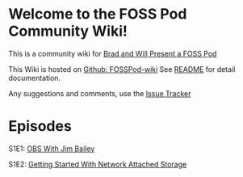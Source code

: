 # Welcome to the FOSS Pod Community Wiki!

This is a community wiki for [Brad and Will Present a FOSS Pod](https://fosspod.content.town)

This Wiki is hosted on [Github:
FOSSPod-wiki](https://github.com/TurboSB/FOSSPod-wiki) See [README](README.md)
for detail documentation.

Any suggestions and comments, use the [Issue Tracker](https://github.com/TurboSB/FOSSPod-wiki/issues)

# Episodes
S1E1: [OBS With Jim Bailey](S1E1-OBS.md)

S1E2: [Getting Started With Network Attached Storage](S1E2-NAS.md)
